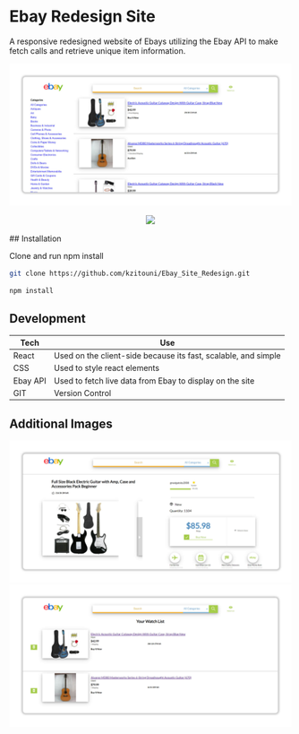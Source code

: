 # Ebay Redesign Site
A responsive redesigned website of Ebays utilizing the Ebay API to make fetch calls and retrieve unique item information.

<img src="./Images/Ebay1.jpg" />

<p align="center">
<a href="https://kz-ebay-redesign.netlify.com/" target="_blank" >
<img src="hhttps://gitimages12.s3.amazonaws.com/image+(11).png" />
</a>
</p>
## Installation

Clone and run npm install

```bash
git clone https://github.com/kzitouni/Ebay_Site_Redesign.git 
```
```bash
npm install 
```


## Development

| Tech | Use|
| ------ | ------ |
| React| Used on the client-side because its fast, scalable, and simple |
| CSS| Used to style react elements |
| Ebay API | Used to fetch live data from Ebay to display on the site|
| GIT |Version Control|


## Additional Images
<img src="./Images/Ebay2.jpg" >
<img src="./Images/Ebay3.jpg" >
